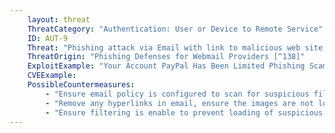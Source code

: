 ```yaml
---
    layout: threat
    ThreatCategory: "Authentication: User or Device to Remote Service"
    ID: AUT-9
    Threat: "Phishing attack via Email with link to malicious web site or mobile application that captures credentials or Email with link to malicious application that captures credentials"
    ThreatOrigin: "Phishing Defenses for Webmail Providers [^138]"
    ExploitExample: "Your Account PayPal Has Been Limited Phishing Scam [^139]"
    CVEExample:
    PossibleCountermeasures:
        - "Ensure email policy is configured to scan for suspicious files, executables, attachments, Quarantine and sanitize of suspicious URLs, attachments."
        - "Remove any hyperlinks in email, ensure the images are not loaded."
        - "Ensure filtering is enable to prevent loading of suspicious content."
---
```

